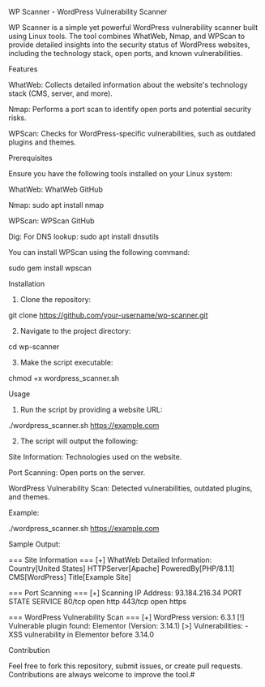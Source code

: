 WP Scanner - WordPress Vulnerability Scanner

WP Scanner is a simple yet powerful WordPress vulnerability scanner built using Linux tools. The tool combines WhatWeb, Nmap, and WPScan to provide detailed insights into the security status of WordPress websites, including the technology stack, open ports, and known vulnerabilities.

Features

WhatWeb: Collects detailed information about the website's technology stack (CMS, server, and more).

Nmap: Performs a port scan to identify open ports and potential security risks.

WPScan: Checks for WordPress-specific vulnerabilities, such as outdated plugins and themes.


Prerequisites

Ensure you have the following tools installed on your Linux system:

WhatWeb: WhatWeb GitHub

Nmap: sudo apt install nmap

WPScan: WPScan GitHub

Dig: For DNS lookup: sudo apt install dnsutils


You can install WPScan using the following command:

sudo gem install wpscan

Installation

1. Clone the repository:

git clone https://github.com/your-username/wp-scanner.git


2. Navigate to the project directory:

cd wp-scanner


3. Make the script executable:

chmod +x wordpress_scanner.sh



Usage

1. Run the script by providing a website URL:

./wordpress_scanner.sh https://example.com


2. The script will output the following:

Site Information: Technologies used on the website.

Port Scanning: Open ports on the server.

WordPress Vulnerability Scan: Detected vulnerabilities, outdated plugins, and themes.




Example:

./wordpress_scanner.sh https://example.com

Sample Output:

=== Site Information ===
[+] WhatWeb Detailed Information:
Country[United States]
HTTPServer[Apache]
PoweredBy[PHP/8.1.1]
CMS[WordPress]
Title[Example Site]

=== Port Scanning ===
[+] Scanning IP Address: 93.184.216.34
PORT      STATE SERVICE
80/tcp    open  http
443/tcp   open  https

=== WordPress Vulnerability Scan ===
[+] WordPress version: 6.3.1
[!] Vulnerable plugin found: Elementor (Version: 3.14.1)
    [>] Vulnerabilities:
        - XSS vulnerability in Elementor before 3.14.0

Contribution

Feel free to fork this repository, submit issues, or create pull requests. Contributions are always welcome to improve the tool.#
